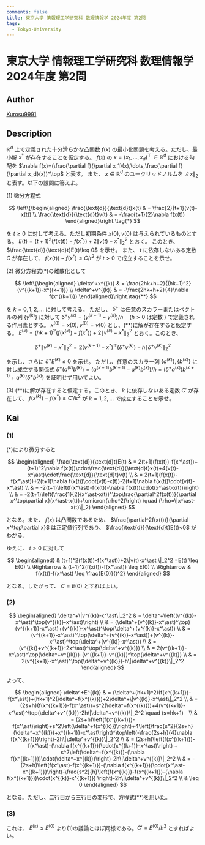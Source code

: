 ```yaml
---
comments: false
title: 東京大学 情報理工学研究科 数理情報学 2024年度 第2問
tags:
  - Tokyo-University
---
```

# 東京大学 情報理工学研究科 数理情報学 2024年度 第2問

## **Author**
[Kurosu9991](https://github.com/Kurosu9991)

## **Description**
$\mathbb{R}^d$ 上で定義された十分滑らかな凸関数 $f(x)$ の最小化問題を考える。ただし、最小解 $x^{\ast}$ が存在することを仮定する。
$f(x)$ の $x=(x_1,\dots,x_d)^\top\in\mathbb{R}^d$ における勾配を $\nabla f(x)=(\frac{\partial f}{\partial x_1}(x),\dots,\frac{\partial f}{\partial x_d}(x))^\top$ と表す。
また、 $x\in\mathbb{R}^d$ のユークリッドノルムを $\|x\|_2$ と表す。以下の設問に答えよ。

(1) 微分方程式

$$
\left\{\begin{aligned}
  \frac{\text{d}}{\text{d}t}x(t) & = \frac{2}{t+1}(v(t)-x(t)) \\
  \frac{\text{d}}{\text{d}t}v(t) & = -\frac{t+1}{2}\nabla f(x(t))
\end{aligned}\right.\tag{*}
$$

を $t\geq 0$ に対して考える。ただし初期条件 $x(0),v(0)$ は与えられているものとする。
$E(t)=(t+1)^2(f(x(t))-f(x^\ast))+2\|v(t)-x^\ast \|_2^2$ とおく。
このとき、 $\frac{\text{d}}{\text{d}t}E(t)\leq 0$ を示せ。
また、 $t$ に依存しないある定数 $C$ が存在して、 $f(x(t))-f(x^\ast)\leq C/t^2$ が $t>0$ で成立することを示せ。

(2) 微分方程式(*)の離散化として

$$
\left\{\begin{aligned}
  \delta^+x^{(k)} & = \frac{2hk+h+2}{(hk+1)^2}(v^{(k+1)}-x^{(k+1)}) \\
  \delta^+v^{(k)} & = -\frac{2hk+h+2}{4}\nabla f(x^{(k+1)})
\end{aligned}\right.\tag{**}
$$

を $k=0,1,2,\dots$ に対して考える。
ただし、 $\delta^+$ は任意のスカラーまたはベクトルの列 $\{y^{(k)}\}$ に対して $\delta^+y^{(k)}=(y^{(k+1)}-y^{(k)})/h \quad (h>0$ は定数 $)$ で定義される作用素とする。
$x^{(0)}=x(0),v^{(0)}=v(0)$ とし、(**)に解が存在すると仮定する。
$E^{(k)}=(hk+1)^2(f(x^{(k)})-f(x^\ast))+2\|v^{(k)}-x^\ast \|_2^2$ とおく。このとき、

$$
\delta^+\|v^{(k)}-x^\ast \|_2^2=2(v^{(k+1)}-x^\ast)^\top(\delta^+v^{(k)})-h\|\delta^+v^{(k)}\|_2^2
$$

を示し、さらに $\delta^+E^{(k)}\leq 0$ を示せ。
ただし、任意のスカラー列 $\{a^{(k)}\},\{b^{(k)}\}$ に対し成立する関係式
$\delta^+(a^{(k)}b^{(k)})=(a^{(k+1)}b^{(k+1)}-a^{(k)}b^{(k)})/h=(\delta^+a^{(k)})b^{(k+1)}+a^{(k)}(\delta^+b^{(k)})$ を証明せず用いてよい。

(3) (**)に解が存在すると仮定する。このとき、 $k$ に依存しないある定数 $C'$ が存在して、 $f(x^{(k)})-f(x^\ast) \leq C'/k^2$ が $k=1,2,\dots$ で成立することを示せ。

## **Kai**
### (1)
(*)により微分すると

$$
\begin{aligned}
  \frac{\text{d}}{\text{d}t}E(t) 
  & = 2(t+1)(f(x(t))-f(x^\ast))+(t+1)^2\nabla f(x(t))\cdot\frac{\text{d}}{\text{d}t}x(t)+4(v(t)-x^\ast)\cdot\frac{\text{d}}{\text{d}t}v(t) \\
  & = 2(t+1)(f(x(t))-f(x^\ast))+2(t+1)\nabla f(x(t))\cdot(v(t)-x(t))-2(t+1)\nabla f(x(t))\cdot(v(t)-x^\ast) \\
  & = -2(t+1)\left(f(x^\ast)-f(x(t))-\nabla f(x(t))\cdot(x^\ast-x(t))\right) \\
  & = -2(t+1)\left(\frac{1}{2}(x^\ast-x(t))^\top\frac{\partial^2f(x(t))}{\partial x^\top\partial x}(x^\ast-x(t))+\omicron(\rho^2)\right) \quad (\rho=\|x^\ast-x(t)\|_2)
\end{aligned}
$$

となる。また、 $f(x)$ は凸関数であるため、 $\frac{\partial^2f(x(t))}{\partial x^\top\partial x}$ は正定値行列であり、 $\frac{\text{d}}{\text{d}t}E(t)<0$ がわかる。

ゆえに、 $t>0$ に対して

$$
\begin{aligned}
              & (t+1)^2(f(x(t))-f(x^\ast))+2\|v(t)-x^\ast \|_2^2 =E(t) \leq E(0) \\
  \Rightarrow & (t+1)^2(f(x(t))-f(x^\ast)) \leq E(0) \\
  \Rightarrow & f(x(t))-f(x^\ast) \leq \frac{E(0)}{t^2}
\end{aligned}
$$

となる。したがって、 $C=E(0)$ とすればよい。

### (2)

$$
\begin{aligned}
  \delta^+\|v^{(k)}-x^\ast\|_2^2 
  & = \delta^+\left((v^{(k)}-x^\ast)^\top(v^{(k)}-x^\ast)\right) \\
  & = (\delta^+(v^{(k)}-x^\ast)^\top)(v^{(k+1)}-x^\ast)+(v^{(k)}-x^\ast)^\top(\delta^+(v^{(k)}-x^\ast)) \\
  & = (v^{(k+1)}-x^\ast)^\top(\delta^+(v^{(k)}-x^\ast))+(v^{(k)}-x^\ast)^\top(\delta^+(v^{(k)}-x^\ast)) \\
  & = (v^{(k)}+v^{(k+1)}-2x^\ast)^\top(\delta^+v^{(k)}) \\
  & = 2(v^{(k+1)}-x^\ast)^\top(\delta^+v^{(k)})-(v^{(k+1)}-v^{(k)})^\top(\delta^+v^{(k)}) \\
  & = 2(v^{(k+1)}-x^\ast)^\top(\delta^+v^{(k)})-h\|\delta^+v^{(k)}\|_2^2
\end{aligned}
$$

よって、

$$
\begin{aligned}
  \delta^+E^{(k)}
  & = (\delta^+(hk+1)^2)(f(x^{(k+1)})-f(x^\ast))+(hk+1)^2(\delta^+f(x^{(k)}))+2\delta^+\|v^{(k)}-x^\ast\|_2^2 \\
  & = (2s+h)(f(x^{(k+1)})-f(x^\ast))+s^2(\delta^+f(x^{(k)}))+4(v^{(k+1)}-x^\ast)^\top(\delta^+v^{(k)})-2h\|\delta^+v^{(k)}\|_2^2 \quad (s=hk+1)　\\
  & = (2s+h)\left(f(x^{(k+1)})-f(x^\ast)\right)+s^2\left(\delta^+f(x^{(k)})\right)+4\left(\frac{s^2}{2s+h}(\delta^+x^{(k)})+x^{(k+1)}-x^\ast\right)^\top\left(-\frac{2s+h}{4}\nabla f(x^{(k+1)})\right)-2h\|\delta^+v^{(k)}\|_2^2 \\
  & = (2s+h)\left(f(x^{(k+1)})-f(x^\ast)-(\nabla f(x^{(k+1)}))\cdot(x^{(k+1)}-x^\ast)\right) + s^2\left(\delta^+f(x^{(k)})-(\nabla f(x^{(k+1)}))\cdot(\delta^+x^{(k)})\right)-2h\|\delta^+v^{(k)}\|_2^2 \\
  & = -(2s+h)\left(f(x^\ast)-f(x^{(k+1)})-(\nabla f(x^{(k+1)}))\cdot(x^\ast-x^{(k+1)})\right)-\frac{s^2}{h}\left(f(x^{(k)})-f(x^{(k+1)})-(\nabla f(x^{(k+1)}))\cdot(x^{(k)}-x^{(k+1)}) \right)-2h\|\delta^+v^{(k)}\|_2^2 \\
  & \leq 0
\end{aligned}
$$

となる。ただし、二行目から三行目の変形で、方程式(**)を用いた。

### (3)
これは、 $E^{(k)} \leq E^{(0)}$ より(1)の議論とほぼ同様である。$C'=E^{(0)}/h^2$ とすればよい。

